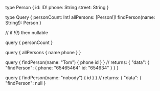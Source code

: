 type Person {
    id: ID!
    phone: String
    street: String
}

type Query {
    personCount: Int!
    allPersons: [Person!]!
    findPerson(name: String!): Person
}

// if !(!) then nullable

query {
    personCount
}

query {
    allPersons {
        name
        phone
    }
}

query {
    findPerson(name: "Tom") {
        phone
        id
    }
}
// returns:
{
    "data": {
        "findPerson": {
            phone: "65465464"
            id: "654634"
        }
    }
}

query {
    findPerson(name: "nobody") {
        id
    }
}
// returns:
{
    "data": {
        "findPerson": null
    }